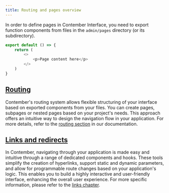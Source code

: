 ```yaml
---
title: Routing and pages overview
---
```



In order to define pages in Contember Interface, you need to export function components from files in the `admin/pages` directory (or its subdirectory).

```typescript jsx
export default () => {
	return (
		<>
			<p>Page content here</p>
		</>
	)
}
```

## [Routing](./routing)

Contember's routing system allows flexible structuring of your interface based on exported components from your files. You can create pages, subpages or nested pages based on your project's needs. This approach offers an intuitive way to design the navigation flow in your application. For more details, refer to the [routing section](./routing) in our documentation.

## [Links and redirects](./links.md)

In Contember, navigating through your application is made easy and intuitive through a range of dedicated components and hooks. These tools simplify the creation of hyperlinks, support static and dynamic parameters, and allow for programmable route changes based on your application's logic. This enables you to build a highly interactive and user-friendly interface, enhancing the overall user experience. For more specific information, please refer to the [links chapter](./links.md).
